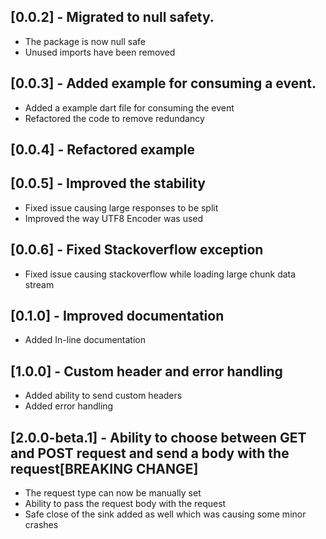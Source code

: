 ## [0.0.2] - Migrated to null safety.

* The package is now null safe
* Unused imports have been removed

## [0.0.3] - Added example for consuming a event.

* Added a example dart file for consuming the event
* Refactored the code to remove redundancy

## [0.0.4] - Refactored example

## [0.0.5] - Improved the stability

* Fixed issue causing large responses to be split
* Improved the way UTF8 Encoder was used

## [0.0.6] - Fixed Stackoverflow exception

* Fixed issue causing stackoverflow while loading large chunk data stream

## [0.1.0] - Improved documentation

* Added In-line documentation

## [1.0.0] - Custom header and error handling

* Added ability to send custom headers
* Added error handling

## [2.0.0-beta.1] - Ability to choose between GET and POST request and send a body with the request[BREAKING CHANGE]

* The request type can now be manually set
* Ability to pass the request body with the request
* Safe close of the sink added as well which was causing some minor crashes